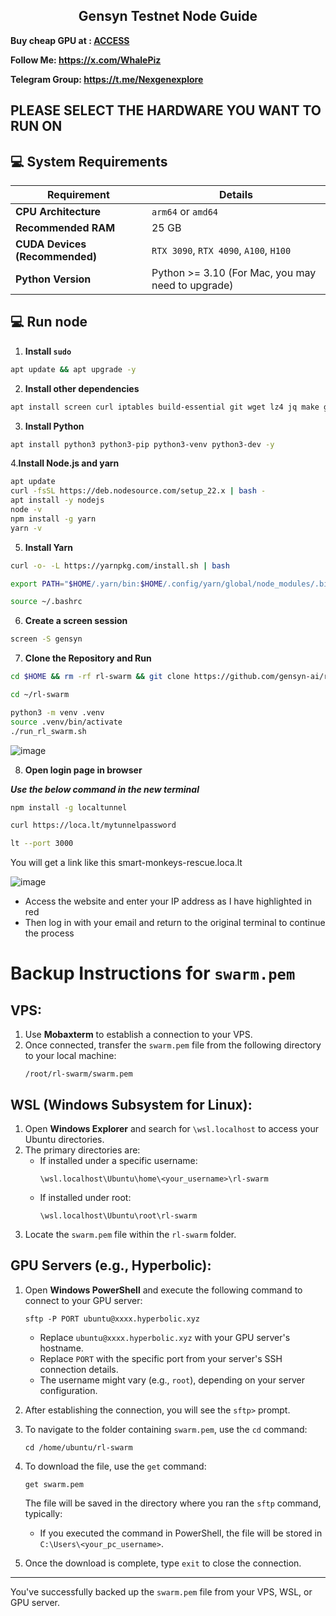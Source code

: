 <h2 align=center>Gensyn Testnet Node Guide </h2>


****Buy cheap GPU at : [ACCESS](https://clore.ai?ref_id=qfv4gytu)****

**Follow Me: https://x.com/WhalePiz**

**Telegram Group: https://t.me/Nexgenexplore**
## PLEASE SELECT THE HARDWARE YOU WANT TO RUN ON


## 💻 System Requirements

| Requirement                        | Details                                                                                      |
|-------------------------------------|---------------------------------------------------------------------------------------------|
| **CPU Architecture**                | `arm64` or `amd64`                                                                          |
| **Recommended RAM**                 | 25 GB                                                                                       |
| **CUDA Devices (Recommended)**      | `RTX 3090`, `RTX 4090`, `A100`, `H100`                                                      |
| **Python Version**                  | Python >= 3.10 (For Mac, you may need to upgrade)                                                                                     |

## 💻 Run node 
1. **Install `sudo`**
```bash
apt update && apt upgrade -y
```
2. **Install other dependencies**
```bash
apt install screen curl iptables build-essential git wget lz4 jq make gcc nano automake autoconf tmux htop nvme-cli libgbm1 pkg-config libssl-dev libleveldb-dev tar clang bsdmainutils ncdu unzip libleveldb-dev  -y
```
3. **Install Python**
```bash
apt install python3 python3-pip python3-venv python3-dev -y
```
4.**Install Node.js and  yarn**
```bash
apt update
curl -fsSL https://deb.nodesource.com/setup_22.x | bash -
apt install -y nodejs
node -v
npm install -g yarn
yarn -v
```
5. **Install Yarn**
```bash
curl -o- -L https://yarnpkg.com/install.sh | bash
```
```bash
export PATH="$HOME/.yarn/bin:$HOME/.config/yarn/global/node_modules/.bin:$PATH"
```
```bash
source ~/.bashrc
```
6. **Create a screen session**
```bash
screen -S gensyn
```
7. **Clone the Repository and Run**
```bash
cd $HOME && rm -rf rl-swarm && git clone https://github.com/gensyn-ai/rl-swarm/
```
```bash
cd ~/rl-swarm
```
```bash
python3 -m venv .venv
source .venv/bin/activate
./run_rl_swarm.sh
```
![image](https://github.com/user-attachments/assets/8f309e0f-85a1-4474-91b9-49431b3409f0)

8. **Open login page in browser**

_**Use the below command in the new terminal**_

```bash
npm install -g localtunnel
```
```bash
curl https://loca.lt/mytunnelpassword
```
```bash
lt --port 3000
```
You will get a link like this smart-monkeys-rescue.loca.lt

![image](https://github.com/user-attachments/assets/850a5a13-2bd3-4b15-ac50-d51373e0e129)

- Access the website and enter your IP address as I have highlighted in red
- Then log in with your email and return to the original terminal to continue the process


# Backup Instructions for `swarm.pem`

## VPS:
1. Use **Mobaxterm** to establish a connection to your VPS.
2. Once connected, transfer the `swarm.pem` file from the following directory to your local machine:
   ```
   /root/rl-swarm/swarm.pem
   ```

## WSL (Windows Subsystem for Linux):
1. Open **Windows Explorer** and search for `\wsl.localhost` to access your Ubuntu directories.
2. The primary directories are:
   - If installed under a specific username:
     ```
     \wsl.localhost\Ubuntu\home\<your_username>\rl-swarm
     ```
   - If installed under root:
     ```
     \wsl.localhost\Ubuntu\root\rl-swarm
     ```
3. Locate the `swarm.pem` file within the `rl-swarm` folder.

## GPU Servers (e.g., Hyperbolic):
1. Open **Windows PowerShell** and execute the following command to connect to your GPU server:
   ```
   sftp -P PORT ubuntu@xxxx.hyperbolic.xyz
   ```
   - Replace `ubuntu@xxxx.hyperbolic.xyz` with your GPU server's hostname.
   - Replace `PORT` with the specific port from your server's SSH connection details.
   - The username might vary (e.g., `root`), depending on your server configuration.

2. After establishing the connection, you will see the `sftp>` prompt.
3. To navigate to the folder containing `swarm.pem`, use the `cd` command:
   ```
   cd /home/ubuntu/rl-swarm
   ```

4. To download the file, use the `get` command:
   ```
   get swarm.pem
   ```
   The file will be saved in the directory where you ran the `sftp` command, typically:
   - If you executed the command in PowerShell, the file will be stored in `C:\Users\<your_pc_username>`.

5. Once the download is complete, type `exit` to close the connection.

---

You've successfully backed up the `swarm.pem` file from your VPS, WSL, or GPU server.


